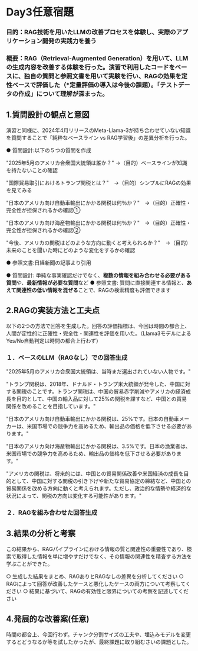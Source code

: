 # Day3任意宿題  
### 目的：RAG技術を用いたLLMの改善プロセスを体験し、実際のアプリケーション開発の実践力を養う

### 概要：RAG（Retrieval-Augmented Generation）を用いて、LLMの生成内容を改善する体験を行った。演習で利用したコードをベースに、独自の質問と参照文書を用いて実験を行い、RAGの効果を定性ベースで評価した（*定量評価の導入は今後の課題）。「テストデータの作成」について理解が深まった。

## 1.質問設計の観点と意図  
演習と同様に、2024年4月リリースのMeta-Llama-3が持ち合わせていない知識を質問することで「純粋なベースライン vs RAG学習後」の差異分析を行った。

● 質問設計:以下の５つの質問を作成  

"2025年5月のアメリカ合衆国大統領は誰か？" →（目的）ベースラインが知識を持たないことの確認  

  "国際貿易取引におけるトランプ関税とは？"　→（目的）シンプルにRAGの効果を見てみる  
  
  "日本のアメリカ向け自動車輸出にかかる関税は何％か？"　→（目的）正確性・完全性が担保されるかの確認①  
  
  "日本のアメリカ向け海産物輸出にかかる関税は何％か？"　→（目的）正確性・完全性が担保されるかの確認②  
  
  "今後、アメリカの関税はどのような方向に動くと考えられるか？"　→（目的）未来のことを聞いた時にどのような変化をするかの確認  
  
● 参照文書:日経新聞の記事より引用

● 質問設計: 単純な事実確認だけでなく、**複数の情報を組み合わせる必要がある質問**や、**最新情報が必要な質問**など
● 参照文書: 質問に直接関連する情報と、**あえて関連性の低い情報を混ぜる**ことで、RAGの検索精度も評価できます

## 2.RAGの実装方法と工夫点  
以下の2つの方法で回答を生成した。回答の評価指標は、今回は時間の都合上、人間が定性的に正確性・完全性・関連性を評価を用いた。（Llama3モデルによるYes/No自動判定は時間の都合上行わず）


### １．ベースのLLM（RAGなし）での回答生成
"2025年5月のアメリカ合衆国大統領は、当時まだ選出されていない人物です。"

"トランプ関税は、2018年、ドナルド・トランプ米大統領が発令した、中国に対する関税のことです。トランプ関税は、中国の貿易赤字削減やアメリカの経済成長を目的として、中国の輸入品に対して25%の関税を課すなど、中国との貿易関係を改めることを目指しています。"

"日本のアメリカ向け自動車輸出にかかる関税は、25%です。日本の自動車メーカーは、米国市場での競争力を高めるため、輸出品の価格を低下させる必要があります。"

"日本のアメリカ向け海産物輸出にかかる関税は、3.5%です。日本の漁業者は、米国市場での競争力を高めるため、輸出品の価格を低下させる必要があります。"

"アメリカの関税は、将来的には、中国との貿易関係改善や米国経済の成長を目的として、中国に対する関税の引き下げや新たな貿易協定の締結など、中国との貿易関係を改める方向に動くと考えられます。ただし、政治的な情勢や経済的な状況によって、関税の方向は変化する可能性があります。"


### ２．RAGを組み合わせた回答生成


## 3.結果の分析と考察  
この結果から、RAGパイプラインにおける情報の質と関連性の重要性であり、検索で取得した情報を単に増やすだけでなく、その情報の関連性を精査する方法を学ぶことができた。

○ 生成した結果をまとめ、RAGありとRAGなしの差異を分析してください
○ RAGによって回答が改善したケースと悪化したケースの両方について考察してください
○ 結果に基づいて、RAGの有効性と限界についての考察を記述してください

## 4.発展的な改善案(任意)  
時間の都合上、今回行わず。チャンク分割サイズの工夫や、埋込みモデルを変更するとどうなるか等を試したかったが、最終課題に取り組むさいの課題とした。

